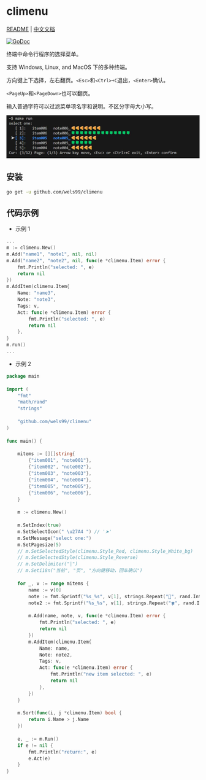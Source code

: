 # climenu

[README](README.md) | [中文文档](README_zh.md)

[![GoDoc](https://img.shields.io/badge/go-documentation-blue)](https://pkg.go.dev/github.com/wels99/climenu)

终端中命令行程序的选择菜单。

支持 Windows, Linux, and MacOS 下的多种终端。

方向键上下选择，左右翻页。`<Esc>`和`<Ctrl>+C`退出，`<Enter>`确认。

`<PageUp>`和`<PageDown>`也可以翻页。

输入普通字符可以过滤菜单项名字和说明。不区分字母大小写。

![pic](./img/pic001.jpg)

## 安装

```bash
go get -u github.com/wels99/climenu
```

## 代码示例

- 示例 1

```go
...
m := climenu.New()
m.Add("name1", "note1", nil, nil)
m.Add("name2", "note2", nil, func(e *climenu.Item) error {
    fmt.Println("selected: ", e)
    return nil
})
m.AddItem(climenu.Item{
    Name: "name3",
    Note: "note3",
    Tags: v,
    Act: func(e *climenu.Item) error {
        fmt.Println("selected: ", e)
        return nil
    },
}
m.run()
...
```

- 示例 2

```go
package main

import (
    "fmt"
    "math/rand"
    "strings"

    "github.com/wels99/climenu"
)

func main() {

    mitems := [][]string{
        {"item001", "note001"},
        {"item002", "note002"},
        {"item003", "note003"},
        {"item004", "note004"},
        {"item005", "note005"},
        {"item006", "note006"},
    }

    m := climenu.New()

    m.SetIndex(true)
    m.SetSelectIcon(" \u27A4 ") // '➤'
    m.SetMessage("select one:")
    m.SetPagesize(5)
    // m.SetSelectedStyle(climenu.Style_Red, climenu.Style_White_bg)
    // m.SetSelectedStyle(climenu.Style_Reverse)
    // m.SetDelimiter("|")
    // m.Seti18n("当前", "页", "方向键移动，回车确认")

    for _, v := range mitems {
        name := v[0]
        note := fmt.Sprintf("%s_%s", v[1], strings.Repeat("🍕", rand.Intn(10)))
        note2 := fmt.Sprintf("%s_%s", v[1], strings.Repeat("🍀", rand.Intn(20)))

        m.Add(name, note, v, func(e *climenu.Item) error {
            fmt.Println("selected: ", e)
            return nil
        })
        m.AddItem(climenu.Item{
            Name: name,
            Note: note2,
            Tags: v,
            Act: func(e *climenu.Item) error {
                fmt.Println("new item selected: ", e)
                return nil
            },
        })
    }

    m.Sort(func(i, j *climenu.Item) bool {
        return i.Name > j.Name
    })

    e, _ := m.Run()
    if e != nil {
        fmt.Println("return:", e)
        e.Act(e)
    }
}
```
